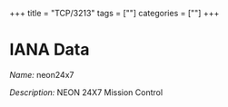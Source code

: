 +++
title = "TCP/3213"
tags = [""]
categories = [""]
+++

# IANA Data

_Name:_ neon24x7

_Description:_ NEON 24X7 Mission Control

